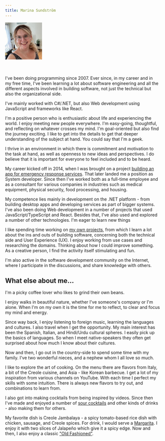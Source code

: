 ```yaml
---
title: Marina Sundström
---
```


<a href="/images/profile.jpeg">
<img class="rounded-circle right" src="/images/profile.jpeg" height="120" style="margin-bottom: 35px" /></a>

I've been doing programming since 2007. Ever since, in my career and in my free time, I've been learning a lot about software engineering and all the different aspects involved in building software, not just the technical but also the organizational side.

I've mainly worked with C#/.NET, but also Web development using JavaScript and frameworks like React.

I'm a positive person who is enthusiastic about life and experiencing the world. I enjoy meeting new people everywhere. I'm easy-going, thoughtful, and reflecting on whatever crosses my mind. I'm goal-oriented but also find the journey exciting. I like to get into the details to get that deeper understanding of the subject at hand. You could say that I'm a geek.

I thrive in an environment in which there is commitment and motivation to the task at hand, as well as openness to new ideas and perspectives. I do believe that it is important for everyone to feel included and to be heard.

My career kicked off in 2014, when I was brought on a project [building an app for emergency response services](/articles/building-software-for-emergency-response). That later landed me a position as System developer. Since then I've worked both as a full-time employee and as a consultant for various companies in industries such as medical equipment, physical security, food processing, and housing.


My competence lies mainly in development on the .NET platform - from building desktop apps and developing services as part of bigger systems. I've also been doing Web development in a number of projects that used JavaScript/TypeScript and React. Besides that, I've also used and explored a number of other technologies. I'm eager to learn new things

I like spending time working on [my own projects](/portfolio), from which I learn a lot about the ins and outs of building software, concerning both the technical side and User Experience (UX). I enjoy working from use cases and researching the domains. Thinking about how I could improve something. As a creative person, I find the activity itself stimulating and fun. 

I'm also active in the software development community on the Internet, where I participate in the discussions, and share knowledge with others.

## What else about me...

I'm a picky coffee lover who likes to grind their own beans.

I enjoy walks in beautiful nature, whether I've someone's company or I'm alone. When I'm on my own it is the time for me to reflect, to clear and focus my mind and energy. 

Since way back, I enjoy listening to foreign music, learning the languages and cultures. I also travel when I get the opportunity. My main interest has been the Spanish, Italian, and Hindi/Urdu cultural spheres. I easily pick up the basics of languages. So when I meet native-speakers they often get surprised about how much I know about their cultures.

Now and then, I go out in the country-side to spend some time with my family. I've two wonderful nieces, and a nephew whom I all love so much.

I like to explore the art of cooking. On the menu there are flavors from Italy, a bit of the Creole cuisine, and Asia - like Korean barbecue. I get a lot of my inspiration from various channels on YouTube. With each time I perfect my skills with some intuition. There is always new flavors to try out, and combinations to learn from.

I also got into making cocktails from being inspired by videos. Since then I've made and enjoyed a number of [sour cocktails](https://en.wikipedia.org/wiki/Sour_(cocktail)) and other kinds of drinks - also making them for others. 

My favorite dish is Creole Jambalaya - a spicy tomato-based rice dish with chicken, sausage, and Creole spices. For drink, I would serve a [Margarita](https://en.wikipedia.org/wiki/Margarita). I enjoy it with two slices of Jalapeño which give it a spicy edge. Now and then, I also enjoy a classic ["Old Fashioned"](https://en.wikipedia.org/wiki/Old_fashioned_(cocktail)).